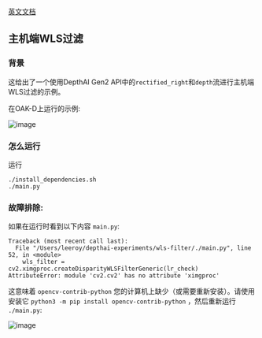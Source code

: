 [英文文档](README.md)

## 主机端WLS过滤

### 背景

这给出了一个使用DepthAI Gen2 API中的`rectified_right`和`depth`流进行主机端WLS过滤的示例。 

在OAK-D上运行的示例:

![image](https://user-images.githubusercontent.com/32992551/110709334-44e93880-81b9-11eb-8901-59b7381a49c6.png)

### 怎么运行

运行

```
./install_dependencies.sh
./main.py
```

### 故障排除:

如果在运行时看到以下内容 `main.py`:
```
Traceback (most recent call last):
  File "/Users/leeroy/depthai-experiments/wls-filter/./main.py", line 52, in <module>
    wls_filter = cv2.ximgproc.createDisparityWLSFilterGeneric(lr_check)
AttributeError: module 'cv2.cv2' has no attribute 'ximgproc'
```

这意味着 `opencv-contrib-python` 您的计算机上缺少（或需要重新安装）。请使用安装它 `python3 -m pip install opencv-contrib-python` ，然后重新运行 `./main.py`:

![image](https://user-images.githubusercontent.com/32992551/104220890-628a6380-53fd-11eb-9098-ffefc3dd3aa6.png)


